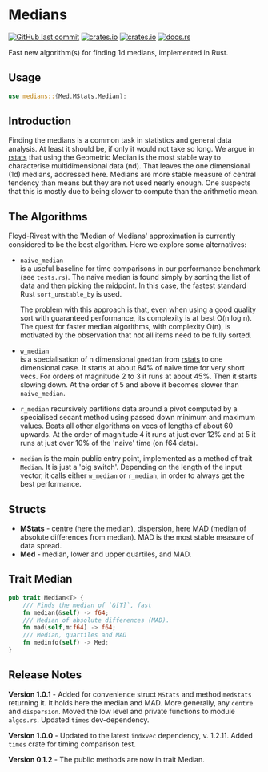 # Medians

[<img alt="GitHub last commit" src="https://img.shields.io/github/last-commit/liborty/medians/HEAD?logo=github">](https://github.com/liborty/medians)
[<img alt="crates.io" src="https://img.shields.io/crates/v/medians?logo=rust">](https://crates.io/crates/medians)
[<img alt="crates.io" src="https://img.shields.io/crates/d/medians?logo=rust">](https://crates.io/crates/medians)
[<img alt="docs.rs" src="https://img.shields.io/docsrs/medians?logo=rust">](https://docs.rs/medians)

Fast new algorithm(s) for finding 1d medians, implemented in Rust.

## Usage

```rust
use medians::{Med,MStats,Median};
```

## Introduction

Finding the medians is a common task in statistics and general data analysis. At least it should be, if only it would not take so long. We argue in [rstats](https://github.com/liborty/rstats) that using the Geometric Median is the most stable way to characterise multidimensional data (nd). That leaves the one dimensional (1d) medians, addressed here. Medians are more stable measure of central tendency than means but they are not used nearly enough. One suspects that this is mostly due to being slower to compute than the arithmetic mean.

## The Algorithms

Floyd-Rivest with the 'Median of Medians' approximation is currently considered to be the best algorithm. Here we explore some alternatives:

* `naive_median`  
  is a useful baseline for time comparisons in our performance benchmark (see `tests.rs`). The naive median is found simply by sorting the list of data and then picking the midpoint. In this case, the fastest standard Rust `sort_unstable_by` is used.

  The problem with this approach is that, even when using a good quality sort with guaranteed performance, its complexity is at best O(n log n). The quest for faster median algorithms, with complexity O(n), is motivated by the observation that not all items need to be fully sorted.

* `w_median`  
is a specialisation of n dimensional `gmedian` from [rstats](https://github.com/liborty/rstats) to one dimensional case. It starts at about 84% of naive time for very short vecs. For orders of magnitude 2 to 3 it runs at about 45%. Then it starts slowing down. At the order of 5 and above it becomes slower than `naive_median`.

* `r_median`
recursively partitions data around a pivot computed by a specialised secant method using passed down minimum and maximum values. Beats all other algorithms on vecs of lengths of about 60 upwards. At the order of magnitude 4 it runs at just over 12% and at 5 it runs at just over 10% of the 'naive' time (on f64 data).

* `median`
is the main public entry point, implemented as a method of trait `Median`. It is just a 'big switch'. Depending on the length of the input vector, it calls either `w_median` or `r_median`, in order to always get the best performance.

## Structs

* **MStats** - centre (here the median), dispersion, here MAD (median of absolute differences from median). MAD is the most stable measure of data spread.
* **Med** - median, lower and upper quartiles, and MAD.

## Trait Median

```rust
pub trait Median<T> {
    /// Finds the median of `&[T]`, fast
    fn median(&self) -> f64;
    /// Median of absolute differences (MAD).
    fn mad(self,m:f64) -> f64;
    /// Median, quartiles and MAD
    fn medinfo(self) -> Med;
}
```

## Release Notes

**Version 1.0.1** - Added for convenience struct `MStats` and method `medstats` returning it. It holds here the median and MAD. More generally, any `centre` and `dispersion`. Moved the low level and private functions to module `algos.rs`. Updated `times` dev-dependency.

**Version 1.0.0** -  Updated to the latest `indxvec` dependency, v. 1.2.11. Added `times` crate for timing comparison test.

**Version 0.1.2** - The public methods are now in trait Median.
